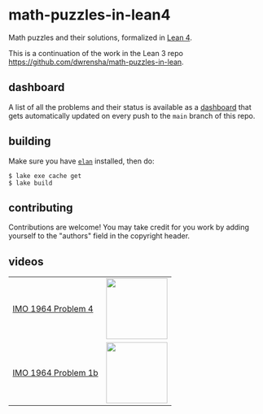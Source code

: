 # math-puzzles-in-lean4

Math puzzles and their solutions, formalized in [Lean 4](https://github.com/leanprover/lean4).

This is a continuation of
the work in the Lean 3 repo https://github.com/dwrensha/math-puzzles-in-lean.

## dashboard

A list of all the problems and their status is
available as a [dashboard](https://dwrensha.github.io/math-puzzles-in-lean4/)
that gets automatically updated on every push to the `main` branch of this repo.

## building

Make sure you have [`elan`](https://github.com/leanprover/elan) installed, then do:

```
$ lake exe cache get
$ lake build
```

## contributing

Contributions are welcome!
You may take credit for you work by adding yourself
to the "authors" field in the copyright header.

## videos

|  |  |
| ----- | ---- |
| [IMO 1964 Problem 4](/MathPuzzles/Imo1964Q4.lean) | [<img src="http://img.youtube.com/vi/TOzS4aC_K1g/maxresdefault.jpg" height="120px">](http://youtu.be/TOzS4aC_K1g)|
| [IMO 1964 Problem 1b](/MathPuzzles/Imo1964Q1B.lean) | [<img src="http://img.youtube.com/vi/9d2nicgd68Q/maxresdefault.jpg" height="120px">](http://youtu.be/9d2nicgd68Q)|


